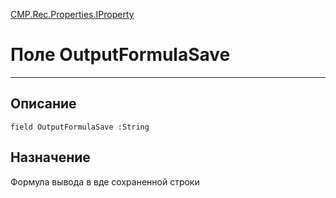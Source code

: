 ﻿---
Link: CMP.Rec.Properties.IProperty.@OutputFormulaSave
---

<!---  Навигация
[Имя проекта](#) :
-->
[CMP.Rec.Properties.IProperty](Default)

# Поле OutputFormulaSave
---

## Описание

    field OutputFormulaSave :String

<!--
## Аргументы{#Args}

### Аргумент1

Описание аргумента 1
-->

## Назначение

Формула вывода в вде сохраненной строки

<!--
## Пример

    OutputFormulaSave...
-->

